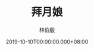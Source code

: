 ---
issue: 347
title: 拜月娘
author: 林伯殷
language: 饒平
date: 2019-10-10T00:00:00.000+08:00
topic: 抒懷
difficulty: 2
wikidata: Q98096240
wikidata_link: https://www.wikidata.org/wiki/Q98096240
---